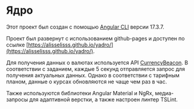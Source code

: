 # Ядро

Этот проект был создан с помощью  [Angular CLI](https://github.com/angular/angular-cli) версии 17.3.7.

Проект был развернут с использованием github-pages и доступен по ссылке [https://alisselisss.github.io/yadro/](https://alisselisss.github.io/yadro/).

Для получения данных о валютах используется API [CurrencyBeacon](https://currencybeacon.com/). В соответствии с заданием, каждые 5 секунд отправляется запрос для получения актуальных данных. Однако в соответствии с тарифным планом, данные о курсах обновляются не чаще чем раз в час.

Также используются библиотеки Angular Material и NgRx, медиа-запросы для адаптивной верстки, а также настроен линтер TSLint.
